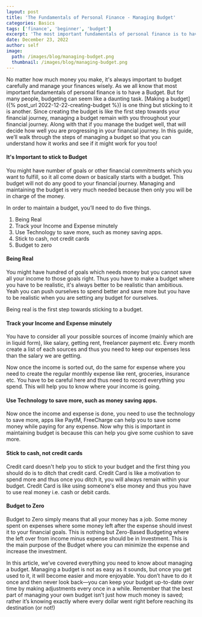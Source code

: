 ```yaml
---
layout: post
title: 'The Fundamentals of Personal Finance - Managing Budget'
categories: Basics
tags: ['finance', 'beginner', 'budget']
excerpt: 'The most important fundamentals of personal finance is to have a Budget, creating one is one thing but managing it is another.'
date: December 23, 2022
author: self
image:
  path: /images/blog/managing-budget.png
  thumbnail: /images/blog/managing-budget.png
---
```


No matter how much money you make, it's always important to budget carefully and manage your finances wisely. As we all know that most important fundamentals of personal finance is to have a Budget. But for many people, budgeting can seem like a daunting task. [Making a budget]({% post_url 2022-12-22-creating-budget %}) is one thing but sticking to it is another. Since creating the budget is like the first step towards your financial journey, managing a budget remain with you throughout your financial journey. Along with that if you manage the budget well, that will decide how well you are progressing in your financial journey. In this guide, we’ll walk through the steps of managing a budget so that you can understand how it works and see if it might work for you too!

#### It's Important to stick to Budget

You might have number of goals or other financial commitments which you want to fulfill, so it all come down or basically starts with a budget. This budget will not do any good to your financial journey. Managing and maintaining the budget is very much needed because then only you will be in charge of the money.

In order to maintain a budget, you’ll need to do five things.

1. Being Real
2. Track your Income and Expense minutely
3. Use Technology to save more, such as money saving apps.
4. Stick to cash, not credit cards
5. Budget to zero

#### Being Real

You might have hundred of goals which needs money but you cannot save all your income to those goals right. Thus you have to make a budget where you have to be realistic, it's always better to be realistic than ambitious. Yeah you can push ourselves to spend better and save more but you have to be realistic when you are setting any budget for ourselves. 

Being real is the first step towards sticking to a budget.

#### Track your Income and Expense minutely

You have to consider all your possible sources of income (mainly which are in liquid form), like salary, getting rent, freelancer payment etc. Every month create a list of each sources and thus you need to keep our expenses less than the salary we are getting. 

Now once the income is sorted out, do the same for expense where you need to create the regular monthly expense like rent, groceries, insurance etc. You have to be careful here and thus need to record everything you spend. This will help you to know where your income is going.

#### Use Technology to save more, such as money saving apps.

Now once the income and expense is done, you need to use the technology to save more, apps like PaytM, FreeCharge can help you to save some money while paying for any expense. Now why this is important in maintaining budget is because this can help you give some cushion to save more.

#### Stick to cash, not credit cards

Credit card doesn't help you to stick to your budget and the first thing you should do is to ditch that credit card. Credit Card is like a motivation to spend more and thus once you ditch it, you will always remain within your budget. Credit Card is like using someone's else money and thus you have to use real money i.e. cash or debit cards.

#### Budget to Zero

Budget to Zero simply means that all your money has a job. Some money spent on expenses where some money left after the expense should invest it to your financial goals. This is nothing but Zero-Based Budgeting where the left over from income minus expense should be in Investment. This is the main purpose of the Budget where you can minimize the expense and increase the investment. 

In this article, we’ve covered everything you need to know about managing a budget. Managing a budget is not as easy as it sounds, but once you get used to it, it will become easier and more enjoyable. You don’t have to do it once and then never look back—you can keep your budget up-to-date over time by making adjustments every once in a while. Remember that the best part of managing your own budget isn’t just how much money is saved; rather it’s knowing exactly where every dollar went right before reaching its destination (or not!)

